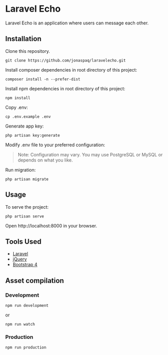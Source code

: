 # Laravel Echo
Laravel Echo is an application where users can message each other.

## Installation
Clone this repository.
```
git clone https://github.com/jonaspaq/laravelecho.git
```

Install composer dependencies in root directory of this project:
```
composer install -n --prefer-dist
```

Install npm dependencies in root directory of this project:
```
npm install
```

Copy .env:
```
cp .env.example .env
```

Generate app key:
```
php artisan key:generate
```

Modify .env file to your preferred configuration:
> Note: Configuration may vary. You may use PostgreSQL or MySQL or depends on what you like.


Run migration:
```
php artisan migrate
```

## Usage
To serve the project:
```
php artisan serve
```

Open http://localhost:8000 in your browser.

## Tools Used 
- [Laravel](https://laravel.com/)
- [jQuery](https://jquery.com/)
- [Bootstrap 4](https://getbootstrap.com/)


## Asset compilation

### Development
```
npm run development
```
or
```
npm run watch
```
### Production
```
npm run production
```
